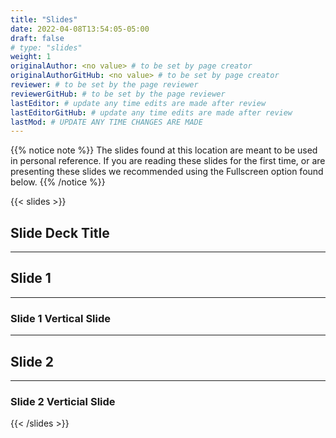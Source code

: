```yaml
---
title: "Slides"
date: 2022-04-08T13:54:05-05:00
draft: false
# type: "slides"
weight: 1
originalAuthor: <no value> # to be set by page creator
originalAuthorGitHub: <no value> # to be set by page creator
reviewer: # to be set by the page reviewer
reviewerGitHub: # to be set by the page reviewer
lastEditor: # update any time edits are made after review
lastEditorGitHub: # update any time edits are made after review
lastMod: # UPDATE ANY TIME CHANGES ARE MADE
---
```


{{% notice note %}}
The slides found at this location are meant to be used in personal reference. If you are reading these slides for the first time, or are presenting these slides we recommended using the Fullscreen option found below.
{{% /notice %}}

{{< slides >}}

## Slide Deck Title

---

## Slide 1

___

### Slide 1 Vertical Slide

---

## Slide 2

___

### Slide 2 Verticial Slide

{{< /slides >}}